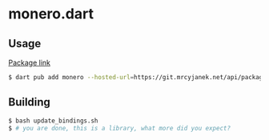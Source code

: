 # monero.dart

## Usage

[Package link](https://git.mrcyjanek.net/mrcyjanek/-/packages/pub/monero)

```bash
$ dart pub add monero --hosted-url=https://git.mrcyjanek.net/api/packages/mrcyjanek/pub/
```

## Building

```bash
$ bash update_bindings.sh
$ # you are done, this is a library, what more did you expect?
```